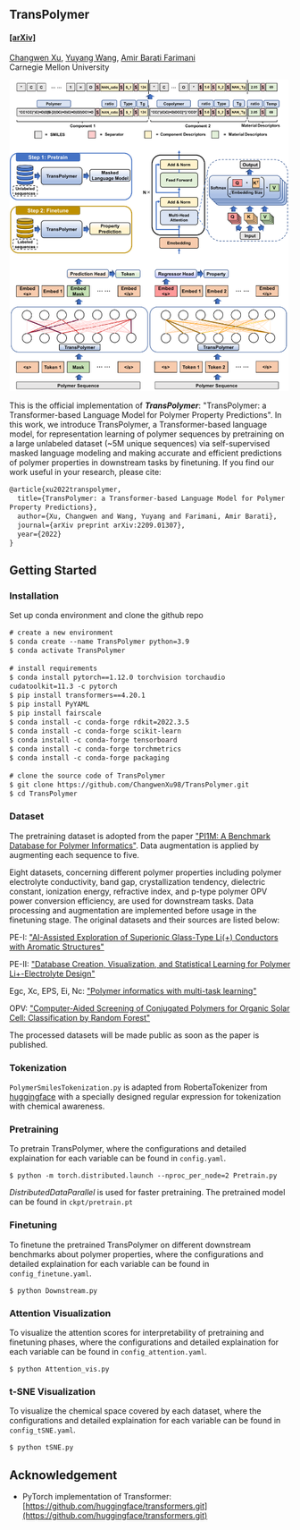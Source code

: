 ## TransPolymer ##

#### [[arXiv]](https://arxiv.org/abs/2209.01307) </br>
[Changwen Xu](https://github.com/ChangwenXu98), [Yuyang Wang](https://yuyangw.github.io/), [Amir Barati Farimani](https://www.meche.engineering.cmu.edu/directory/bios/barati-farimani-amir.html) </br>
Carnegie Mellon University </br>

<img src="figs/pipeline.png" width="500">

This is the official implementation of <strong><em>TransPolymer</em></strong>: "TransPolymer: a Transformer-based Language Model for Polymer Property Predictions". In this work, we introduce TransPolymer, a Transformer-based language model, for representation learning of polymer sequences by pretraining on a large unlabeled dataset (~5M unique sequences) via self-supervised masked language modeling and making accurate and efficient predictions of polymer properties in downstream tasks by finetuning. If you find our work useful in your research, please cite:
```
@article{xu2022transpolymer,
  title={TransPolymer: a Transformer-based Language Model for Polymer Property Predictions},
  author={Xu, Changwen and Wang, Yuyang and Farimani, Amir Barati},
  journal={arXiv preprint arXiv:2209.01307},
  year={2022}
}
```

## Getting Started

### Installation

Set up conda environment and clone the github repo

```
# create a new environment
$ conda create --name TransPolymer python=3.9
$ conda activate TransPolymer

# install requirements
$ conda install pytorch==1.12.0 torchvision torchaudio cudatoolkit=11.3 -c pytorch
$ pip install transformers==4.20.1
$ pip install PyYAML
$ pip install fairscale
$ conda install -c conda-forge rdkit=2022.3.5
$ conda install -c conda-forge scikit-learn
$ conda install -c conda-forge tensorboard
$ conda install -c conda-forge torchmetrics
$ conda install -c conda-forge packaging

# clone the source code of TransPolymer
$ git clone https://github.com/ChangwenXu98/TransPolymer.git
$ cd TransPolymer
```

### Dataset

The pretraining dataset is adopted from the paper ["PI1M: A Benchmark Database for Polymer Informatics"](https://pubs.acs.org/doi/10.1021/acs.jcim.0c00726). Data augmentation is applied by augmenting each sequence to five.

Eight datasets, concerning different polymer properties including polymer electrolyte conductivity, band gap, crystallization tendency, dielectric constant, ionization energy, refractive index, and p-type polymer OPV power conversion efficiency, are used for downstream tasks. Data processing and augmentation are implemented before usage in the finetuning stage. The original datasets and their sources are listed below:

PE-I: ["AI-Assisted Exploration of Superionic Glass-Type Li(+) Conductors with Aromatic Structures"](https://pubs.acs.org/doi/10.1021/jacs.9b11442)

PE-II: ["Database Creation, Visualization, and Statistical Learning for Polymer Li+-Electrolyte Design"](https://pubs.acs.org/doi/full/10.1021/acs.chemmater.0c04767)

Egc, Xc, EPS, Ei, Nc: ["Polymer informatics with multi-task learning"](https://www.sciencedirect.com/science/article/pii/S2666389921000581)

OPV: ["Computer-Aided Screening of Conjugated Polymers for Organic Solar Cell: Classification by Random Forest"](https://pubs.acs.org/doi/10.1021/acs.jpclett.8b00635)

The processed datasets will be made public as soon as the paper is published.

### Tokenization
`PolymerSmilesTokenization.py` is adapted from RobertaTokenizer from [huggingface](https://github.com/huggingface/transformers/tree/v4.21.2) with a specially designed regular expression for tokenization with chemical awareness.

### Pretraining
To pretrain TransPolymer, where the configurations and detailed explaination for each variable can be found in `config.yaml`.
```
$ python -m torch.distributed.launch --nproc_per_node=2 Pretrain.py
```
<em>DistributedDataParallel</em> is used for faster pretraining. The pretrained model can be found in `ckpt/pretrain.pt`

### Finetuning
To finetune the pretrained TransPolymer on different downstream benchmarks about polymer properties, where the configurations and detailed explaination for each variable can be found in `config_finetune.yaml`.
```
$ python Downstream.py
```

### Attention Visualization
To visualize the attention scores for interpretability of pretraining and finetuning phases, where the configurations and detailed explaination for each variable can be found in `config_attention.yaml`.
```
$ python Attention_vis.py
```

### t-SNE Visualization
To visualize the chemical space covered by each dataset, where the configurations and detailed explaination for each variable can be found in `config_tSNE.yaml`.
```
$ python tSNE.py
```

## Acknowledgement
- PyTorch implementation of Transformer: [https://github.com/huggingface/transformers.git](https://github.com/huggingface/transformers.git)
